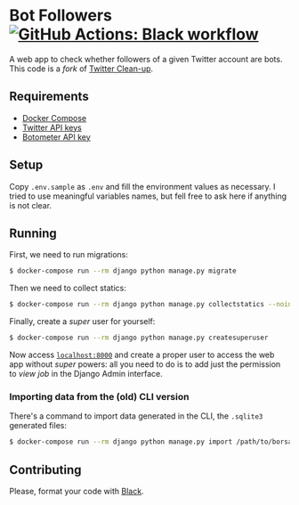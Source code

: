 # Bot Followers [![GitHub Actions: Black workflow](https://github.com/cuducos/bot-followers/workflows/Black/badge.svg)]()

A web app to check whether followers of a given Twitter account are bots.
This code is a _fork_ of [Twitter
Clean-up](https://github.com/cuducos/twitter-cleanup). 

## Requirements

* [Docker Compose](https://docs.docker.com/compose/)
* [Twitter API keys](https://developer.twitter.com/apps)
* [Botometer API key](https://market.mashape.com/OSoMe/botometer)

## Setup

Copy `.env.sample` as `.env` and fill the environment values as necessary. I tried to use meaningful variables names, but fell free to ask here if anything is not clear.
 
## Running

First, we need to run migrations:

```bash
$ docker-compose run --rm django python manage.py migrate
```

Then we need to collect statics:

```bash
$ docker-compose run --rm django python manage.py collectstatics --noinput
```

Finally, create a _super_ user for yourself:

```bash
$ docker-compose run --rm django python manage.py createsuperuser
```

Now access [`localhost:8000`](http://localhost:8000) and create a proper user to access the web app without _super_ powers: all you need to do is to add just the permission to _view job_ in the Django Admin interface.

### Importing data from the (old) CLI version

There's a command to import data generated in the CLI, the `.sqlite3` generated files:

```bash
$ docker-compose run --rm django python manage.py import /path/to/borsalino.sqlite3
```

## Contributing

Please, format your code with [Black](https://github.com/ambv/black).
